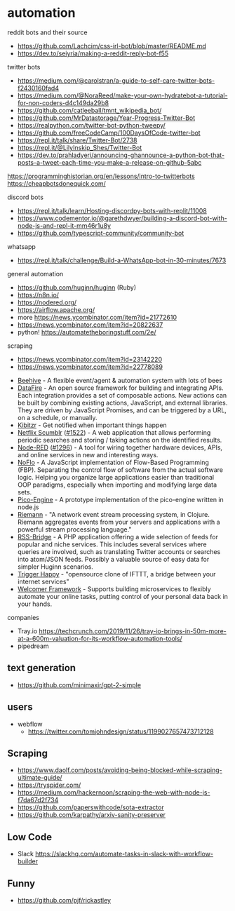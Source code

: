 # automation

reddit bots and their source

- https://github.com/Lachcim/css-irl-bot/blob/master/README.md
- https://dev.to/seiyria/making-a-reddit-reply-bot-f55

twitter bots

- https://medium.com/@carolstran/a-guide-to-self-care-twitter-bots-f2430160fad4
- https://medium.com/@NoraReed/make-your-own-hydratebot-a-tutorial-for-non-coders-d4c149da29b8
- https://github.com/catleeball/tmnt_wikipedia_bot/
- https://github.com/MrDatastorage/Year-Progress-Twitter-Bot
- https://realpython.com/twitter-bot-python-tweepy/
- https://github.com/freeCodeCamp/100DaysOfCode-twitter-bot
- https://repl.it/talk/share/Twitter-Bot/2738
- https://repl.it/@LilyInskip_Shes/Twitter-Bot
- https://dev.to/prahladyeri/announcing-ghannounce-a-python-bot-that-posts-a-tweet-each-time-you-make-a-release-on-github-5abc

https://programminghistorian.org/en/lessons/intro-to-twitterbots
https://cheapbotsdonequick.com/

discord bots

- https://repl.it/talk/learn/Hosting-discordpy-bots-with-replit/11008
- https://www.codementor.io/@garethdwyer/building-a-discord-bot-with-node-js-and-repl-it-mm46r1u8y
- https://github.com/typescript-community/community-bot

whatsapp

- https://repl.it/talk/challenge/Build-a-WhatsApp-bot-in-30-minutes/7673

general automation

- https://github.com/huginn/huginn (Ruby)
- https://n8n.io/
- https://nodered.org/
- https://airflow.apache.org/
- more https://news.ycombinator.com/item?id=21772610
- https://news.ycombinator.com/item?id=20822637
- python! https://automatetheboringstuff.com/2e/

scraping

- https://news.ycombinator.com/item?id=23142220
- https://news.ycombinator.com/item?id=22778089

* [Beehive](https://github.com/muesli/beehive) - A flexible event/agent & automation system with lots of bees
* [DataFire](https://github.com/DataFire/DataFire) - An open source framework for building and integrating APIs. Each integration provides a set of composable actions. New actions can be built by combining existing actions, JavaScript, and external libraries. They are driven by JavaScript Promises, and can be triggered by a URL, on a schedule, or manually.
* [Kibitzr](https://kibitzr.github.io) - Get notified when important things happen
* [Netflix Scumblr](https://github.com/Netflix/Scumblr) ([#1522](https://github.com/cantino/huginn/issues/1522)) - A web application that allows performing periodic searches and storing / taking actions on the identified results. 
* [Node-RED](http://nodered.org) ([#1296](https://github.com/cantino/huginn/issues/1296)) - A tool for wiring together hardware devices, APIs, and online services in new and interesting ways.
* [NoFlo](https://NoFlojs.org) - A JavaScript implementation of Flow-Based Programming (FBP). Separating the control flow of software from the actual software logic. Helping you organize large applications easier than traditional OOP paradigms, especially when importing and modifying large data sets.
* [Pico-Engine](https://github.com/Picolab/pico-engine/) - A prototype implementation of the pico-engine written in node.js
* [Riemann](https://github.com/riemann/riemann) - "A network event stream processing system, in Clojure. Riemann aggregates events from your servers and applications with a powerful stream processing language."
* [RSS-Bridge](https://github.com/RSS-Bridge/rss-bridge) - A PHP application offering a wide selection of feeds for popular and niche services. This includes several services where queries are involved, such as translating Twitter accounts or searches into atom/JSON feeds. Possibly a valuable source of easy data for simpler Huginn scenarios.
* [Trigger Happy](https://github.com/foxmask/django-th) - "opensource clone of IFTTT, a bridge between your internet services"
* [Welcomer Framework](https://github.com/welcomer/framework) - Supports building microservices to flexibly automate your online tasks, putting control of your personal data back in your hands.


companies

- Tray.io https://techcrunch.com/2019/11/26/tray-io-brings-in-50m-more-at-a-600m-valuation-for-its-workflow-automation-tools/
- pipedream

## text generation

- https://github.com/minimaxir/gpt-2-simple

## users

- webflow
  - https://twitter.com/tomjohndesign/status/1199027657473712128

## Scraping

- https://www.daolf.com/posts/avoiding-being-blocked-while-scraping-ultimate-guide/
- https://tryspider.com/
- https://medium.com/hackernoon/scraping-the-web-with-node-js-f7da67d2f734
- https://github.com/paperswithcode/sota-extractor
- https://github.com/karpathy/arxiv-sanity-preserver


## Low Code

- Slack https://slackhq.com/automate-tasks-in-slack-with-workflow-builder

## Funny

- https://github.com/pjf/rickastley
